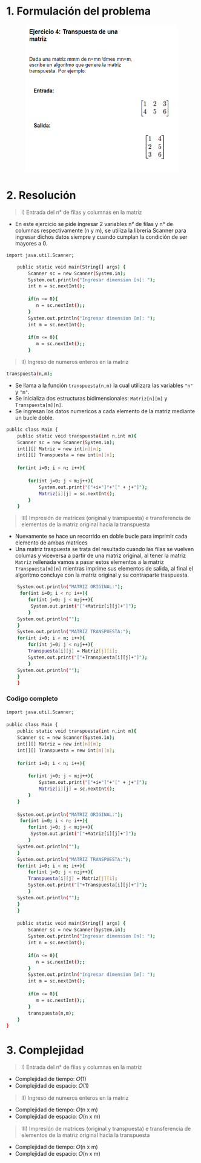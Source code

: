 # 1. Formulación del problema

<p align="center">
  <img src="image.png" alt="Imagen del ejercicio n°4" />
</p>

# 2. Resolución

> I) Entrada del n° de filas y columnas en la matriz

- En este ejercicio se pide ingresar 2 variables n° de filas y n° de columnas respectivamente (n y m), se utiliza la libreria Scanner para ingresar dichos datos siempre y cuando cumplan la condición de ser mayores a 0.

```bash
import java.util.Scanner;
```

```bash
    public static void main(String[] args) {
        Scanner sc = new Scanner(System.in);
        System.out.println("Ingresar dimension [n]: ");
        int n = sc.nextInt();
        
        if(n <= 0){
           n = sc.nextInt();;
        }  
        System.out.println("Ingresar dimension [m]: ");
        int m = sc.nextInt();
        
        if(m <= 0){
           m = sc.nextInt();;
        } 
```

> II) Ingreso de numeros enteros en la matriz 
```bash
transpuesta(n,m);
```
- Se llama a la función `transpuesta(n,m)` la cual utilizara las variables `"n"` y `"m"`.
- Se inicializa dos estructuras bidimensionales: `Matriz[n][m]` y `Transpuesta[m][n]`.
- Se ingresan los datos numericos a cada elemento de la matriz mediante un bucle doble.

```bash
public class Main {
    public static void transpuesta(int n,int m){
    Scanner sc = new Scanner(System.in);
    int[][] Matriz = new int[n][m]; 
    int[][] Transpuesta = new int[m][n];
    
    for(int i=0; i < n; i++){
        
        for(int j=0; j < m;j++){
            System.out.print("["+i+"]"+"[" + j+"]");
            Matriz[i][j] = sc.nextInt();           
        }
    }
```
> III) Impresión de matrices (original y transpuesta) e transferencia de elementos de la matriz original hacia la transpuesta

- Nuevamente se hace un recorrido en doble bucle para imprimir cada elemento de ambas matrices
- Una matriz traspuesta se trata del resultado cuando las filas se vuelven columas y viceversa a partir de una matriz original, al tener la matriz `Matriz` rellenada vamos a pasar estos elementos a la matriz `Transpuesta[m][n]` mientras imprime sus elementos de salida, al final el algoritmo concluye con la matriz original y su contraparte traspuesta.

```bash
    System.out.println("MATRIZ ORIGINAL:");
     for(int i=0; i < n; i++){
        for(int j=0; j < m;j++){
         System.out.print("["+Matriz[i][j]+"]"); 
        }
    System.out.println("");
    }
    System.out.println("MATRIZ TRANSPUESTA:");
    for(int i=0; i < m; i++){
        for(int j=0; j < n;j++){
        Transpuesta[i][j] = Matriz[j][i];
        System.out.print("["+Transpuesta[i][j]+"]"); 
        }
    System.out.println("");    
    }
    }
```

### Codigo completo

```bash
import java.util.Scanner;

public class Main {
    public static void transpuesta(int n,int m){
    Scanner sc = new Scanner(System.in);
    int[][] Matriz = new int[n][m]; 
    int[][] Transpuesta = new int[m][n];
    
    for(int i=0; i < n; i++){
        
        for(int j=0; j < m;j++){
            System.out.print("["+i+"]"+"[" + j+"]");
            Matriz[i][j] = sc.nextInt();           
        }
    }
    
    System.out.println("MATRIZ ORIGINAL:");
     for(int i=0; i < n; i++){
        for(int j=0; j < m;j++){
         System.out.print("["+Matriz[i][j]+"]"); 
        }
    System.out.println("");
    }
    System.out.println("MATRIZ TRANSPUESTA:");
    for(int i=0; i < m; i++){
        for(int j=0; j < n;j++){
        Transpuesta[i][j] = Matriz[j][i];
        System.out.print("["+Transpuesta[i][j]+"]"); 
        }
    System.out.println("");    
    }
    }

    public static void main(String[] args) {
        Scanner sc = new Scanner(System.in);
        System.out.println("Ingresar dimension [n]: ");
        int n = sc.nextInt();
        
        if(n <= 0){
           n = sc.nextInt();;
        }  
        System.out.println("Ingresar dimension [m]: ");
        int m = sc.nextInt();
        
        if(m <= 0){
           m = sc.nextInt();;
        } 
        transpuesta(n,m);
    }
}
```

# 3. Complejidad

> I) Entrada del n° de filas y columnas en la matriz

- Complejidad de tiempo: 𝑂(1)
- Complejidad de espacio: 𝑂(1)

> II) Ingreso de numeros enteros en la matriz

- Complejidad de tiempo: 𝑂(n x m)
- Complejidad de espacio: 𝑂(n x m)

> III) Impresión de matrices (original y transpuesta) e transferencia de elementos de la matriz original hacia la transpuesta

- Complejidad de tiempo: 𝑂(n x m)
- Complejidad de espacio: 𝑂(n x m)
